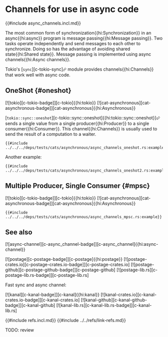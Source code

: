 # Channels for use in async code

{{#include async_channels.incl.md}}

The most common form of synchronization{{hi:Synchronization}} in an async{{hi:async}} program is message passing{{hi:Message passing}}. Two tasks operate independently and send messages to each other to synchronize. Doing so has the advantage of avoiding shared state{{hi:Shared state}}. Message passing is implemented using async channels{{hi:Async channels}}.

Tokio's [`sync`][c-tokio-sync]⮳ module provides channels{{hi:Channels}} that work well with async code.

## OneShot {#oneshot}

[![tokio][c-tokio-badge]][c-tokio]{{hi:tokio}}  [![cat-asynchronous][cat-asynchronous-badge]][cat-asynchronous]{{hi:Asynchronous}}

[`tokio::sync::oneshot`][c-tokio::sync::oneshot]{{hi:tokio::sync::oneshot}}⮳ sends a single value from a single producer{{hi:Producer}} to a single consumer{{hi:Consumer}}. This channel{{hi:Channels}} is usually used to send the result of a computation to a waiter.

```rust,editable
{{#include ../../../deps/tests/cats/asynchronous/async_channels_oneshot.rs:example}}
```

Another example:

```rust,editable
{{#include ../../../deps/tests/cats/asynchronous/async_channels_oneshot2.rs:example}}
```

## Multiple Producer, Single Consumer {#mpsc}

[![tokio][c-tokio-badge]][c-tokio]{{hi:tokio}}  [![cat-asynchronous][cat-asynchronous-badge]][cat-asynchronous]{{hi:Asynchronous}}

```rust,editable
{{#include ../../../deps/tests/cats/asynchronous/async_channels_mpsc.rs:example}}
```

## See also

[![async-channel][c-async_channel-badge]][c-async_channel]{{hi:async-channel}}

[![postage][c-postage-badge]][c-postage]{{hi:postage}}
[![postage-crates.io][c-postage-crates.io-badge]][c-postage-crates.io]
[![postage-github][c-postage-github-badge]][c-postage-github]
[![postage-lib.rs][c-postage-lib.rs-badge]][c-postage-lib.rs]

Fast sync and async channel:

[![kanal][c-kanal-badge]][c-kanal]{{hi:kanal}}
[![kanal-crates.io][c-kanal-crates.io-badge]][c-kanal-crates.io]
[![kanal-github][c-kanal-github-badge]][c-kanal-github]
[![kanal-lib.rs][c-kanal-lib.rs-badge]][c-kanal-lib.rs]

{{#include refs.incl.md}}
{{#include ../../refs/link-refs.md}}

<div class="hidden">
TODO: review
</div>
